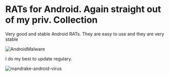 # RATs for Android. Again straight out of my priv. Collection
 Very good and stable Android RATs. They are easy to use and they are very stable

 ![AndroidMalware](https://github.com/user-attachments/assets/ed1cbca6-06ef-4f6b-aaae-61933af27bb1)

I do my best to update regulary.

![mandrake-android-virus](https://github.com/user-attachments/assets/8522823c-5c0a-4556-8b99-0d66fe71d60c)

